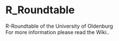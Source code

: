 # R_Roundtable
R-Roundtable of the University of Oldenburg  
For more information please read the Wiki..
